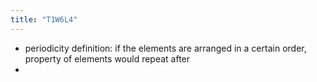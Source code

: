 ```yaml
---
title: "T1W6L4"
---
```


- periodicity definition: if the elements are arranged in a certain order, property of elements would repeat after 
- 